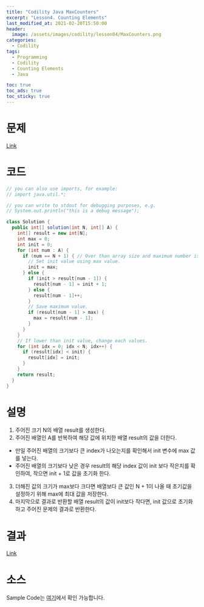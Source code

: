 ```yaml
---
title: "Codility Java MaxCounters"
excerpt: "Lesson4. Counting Elements"
last_modified_at: 2021-02-20T15:50:00
header:
  image: /assets/images/codility/lesson04/MaxCounters.png
categories:
  - Codility
tags:
  - Programming
  - Codility
  - Counting Elements
  - Java

toc: true
toc_ads: true
toc_sticky: true
---
```

# 문제
[Link](https://app.codility.com/programmers/lessons/4-counting_elements/max_counters/)

# 코드
```java
// you can also use imports, for example:
// import java.util.*;

// you can write to stdout for debugging purposes, e.g.
// System.out.println("this is a debug message");

class Solution {
  public int[] solution(int N, int[] A) {
    int[] result = new int[N];
    int max = 0;
    int init = 0;
    for (int num : A) {
      if (num == N + 1) { // Over than array size and maximum number is N + 1.
        // Set init value using max value.
        init = max;
      } else {
        if (init > result[num - 1]) {
          result[num - 1] = init + 1;
        } else {
          result[num - 1]++;
        }
        // Save maximum value.
        if (result[num - 1] > max) {
          max = result[num - 1];
        }
      }
    }
    // If lower than init value, change each values.
    for (int idx = 0; idx < N; idx++) {
      if (result[idx] < init) {
        result[idx] = init;
      }
    }
    return result;
  }
}
```

# 설명
1. 주어진 크기 N의 배열 result를 생성한다.
2. 주어진 배열인 A를 반복하여 해당 값에 위치한 배열 result의 값을 더한다.
- 만일 주어진 배열의 크기보다 큰 index가 나오는지를 확인해서 init 변수에 max 값를 넣는다.
- 주어진 배열의 크기보다 낮은 경우 result의 해당 index 값이 init 보다 작은지를 확인하여, 작으면 init + 1로 값을 초기화 한다.
3. 더해진 값의 크기가 max보다 크다면 배열보다 큰 값인 N + 1이 나올 때 초기값을 설정하기 위해 max에 최대 값을 저장한다.
4. 마지막으로 결과로 반환할 배열 result의 값이 init보다 작다면, init 값으로 초기화 하고 주어진 문제의 결과로 반환한다.

# 결과
[Link](https://app.codility.com/demo/results/trainingQ5G9KP-C39/)

# 소스
Sample Code는 [여기](https://github.com/GracefulSoul/codility/blob/master/src/main/java/gracefulsoul/lesson04/MaxCounters.java)에서 확인 가능합니다.
